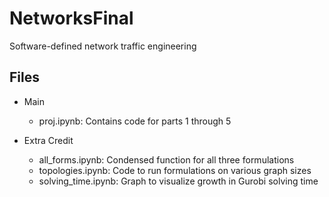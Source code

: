 # NetworksFinal

Software-defined network traffic engineering

## Files

- Main

  - proj.ipynb: Contains code for parts 1 through 5

- Extra Credit
  - all_forms.ipynb: Condensed function for all three formulations
  - topologies.ipynb: Code to run formulations on various graph sizes
  - solving_time.ipynb: Graph to visualize growth in Gurobi solving time
